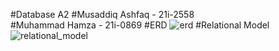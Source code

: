 #Database A2
#Musaddiq Ashfaq - 21i-2558                                               
#Muhammad Hamza - 21i-0869
#ERD
![erd](https://user-images.githubusercontent.com/110912144/228615993-f52b9cac-67e3-475d-b767-ee9a06c98ce3.jpg)
#Relational Model
![relational_model](https://user-images.githubusercontent.com/110912144/228616078-0411677d-10b2-44bf-9b0c-5ee639fde7d2.png)
